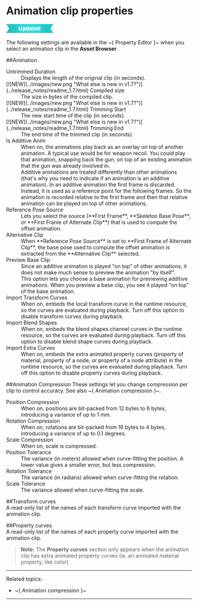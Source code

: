 # Animation clip properties

![UPDATED](../images/updated.png)

The following settings are available in the ~{ Property Editor }~ when you select an animation clip in the **Asset Browser**.

##Animation
<dl>
<dt>Untrimmed Duration</dt>
<dd>Displays the length of the original clip (in seconds).</dd>

<dt>[![NEW](../images/new.png "What else is new in v1.7?")](../release_notes/readme_1.7.html) Compiled size</dt>
<dd>The size in bytes of the compiled clip.</dd>

<dt>[![NEW](../images/new.png "What else is new in v1.7?")](../release_notes/readme_1.7.html) Trimming Start</dt>
<dd>The new start time of the clip (in seconds).</dd>

<dt>[![NEW](../images/new.png "What else is new in v1.7?")](../release_notes/readme_1.7.html) Trimming End</dt>
<dd>The end time of the trimmed clip (in seconds).</dd>

<dt>Is Additive Anim</dt>
<dd>When on, the animations play back as an overlay on top of another animation. A typical use would be for weapon recoil. You could play that animation, snapping back the gun, on top of an existing animation that the gun was already involved in.
<br>
Additive animations are treated differently than other animations (that's why you need to indicate if an animation is an additive animation). In an additive animation the first frame is discarded. Instead, it is used as a reference point for the following frames. So the animation is recorded relative to the first frame and then that relative animation can be played on top of other animations.
</dd>

<dt>Reference Pose Source</dt>
<dd>Lets you select the source (**First Frame**, **Skeleton Base Pose**, or **First Frame of Alternate Clip**) that is used to compute the offset animation. </dd>

<dt>Alternative Clip</dt>
<dd>When **Reference Pose Source** is set to **First Frame of Alternate Clip**, the base pose used to compute the offset animation is extracted from the **Alternative Clip** selected.</dd>

<dt>Preview Base Clip</dt>
<dd>Since an additive animation is played "on top" of other animations, it does not make much sense to preview the animation "by itself".
<br>
This option lets you choose a base animation for previewing additive animations. When you preview a base clip, you see it played "on top" of the base animation. </dd>

<dt>Import Transform Curves </dt>
<dd>When on, embeds the local transform curve in the runtime resource, so the curves are evaluated during playback. Turn off this option to disable transform curves during playback.</dd>

<dt>Import Blend Shapes </dt>
<dd>When on, embeds the blend shapes channel curves in the runtime resource, so the curves are evaluated during playback. Turn off this option to disable blend shape curves during playback.</dd>

<dt>Import Extra Curves</dt>
<dd>When on, embeds the extra animated property curves (property of material, property of a node, or property of a node attribute) in the runtime resource, so the curves are evaluated during playback. Turn off this option to disable property curves during playback.</dd>

</dl>


##Animation Compression
These settings let you change compression per clip to control accuracy. See also ~{ Animation compression }~.
<dl>
<dt>Position Compression</dt>
<dd>When on, positions are bit-packed from 12 bytes to 6 bytes, introducing a variance of up to 1 mm.</dd>

<dt>Rotation Compression</dt>
<dd>When on, rotations are bit-packed from 16 bytes to 4 bytes, introducing a variance of up to 0.1 degrees.</dd>

<dt>Scale Compression</dt>
<dd>When on, scale is compressed.</dd>

<dt>Position Tolerance</dt>
<dd>The variance (in meters) allowed when curve-fitting the position. A lower value gives a smaller error, but less compression.</dd>

<dt>Rotation Tolerance</dt>
<dd>The variance (in radians) allowed when curve-fitting the rotation.</dd>

<dt>Scale Tolerance</dt>
<dd>The variance allowed when curve-fitting the scale.</dd>
</dl>

##Transform curves
<br>
A read-only list of the names of each transform curve imported with the animation clip.

##Property curves
<br>
A read-only list of the names of each property curve imported with the animation clip.

> **Note:** The **Property curves** section only appears when the animation clip has extra animated property curves (ie. an animated material property, like color).

---
Related topics:
- ~{ Animation compression }~
---
